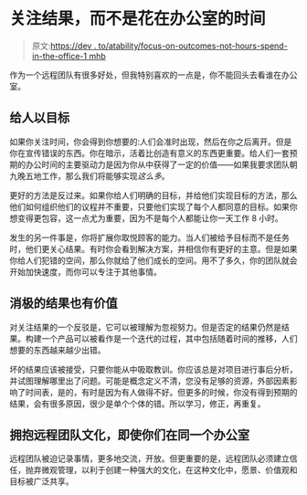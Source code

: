 # 关注结果，而不是花在办公室的时间

> 原文:[https://dev . to/atability/focus-on-outcomes-not-hours-spend-in-the-office-1 mhb](https://dev.to/tability/focus-on-outcomes-not-hours-spent-in-the-office-1mhb)

作为一个远程团队有很多好处，但我特别喜欢的一点是，你不能回头去看谁在办公室。

## 给人以目标

如果你关注时间，你会得到你想要的:人们会准时出现，然后在你之后离开。但是你在宣传错误的东西。你在暗示，活着比创造有意义的东西更重要。给人们一套预期的办公时间的主要驱动力是因为你从中获得了一定的价值——如果我要求团队朝九晚五地工作，那么我们将能够实现*这么多*。

更好的方法是反过来。如果你给人们明确的目标，并给他们实现目标的方法，那么他们如何组织他们的议程并不重要，只要他们实现了每个人都同意的目标。如果你想变得更包容，这一点尤为重要，因为不是每个人都能让你一天工作 8 小时。

发生的另一件事是，你将扩展你取悦顾客的能力。当人们被给予目标而不是任务时，他们更关心结果。有时你会看到解决方案，并相信你有更好的主意。但是如果你给人们犯错的空间，那么你就给了他们成长的空间。用不了多久，你的团队就会开始加快速度，而你可以专注于其他事情。

## 消极的结果也有价值

对关注结果的一个反驳是，它可以被理解为忽视努力。但是否定的结果仍然是结果。构建一个产品可以被看作是一个迭代的过程，其中包括随着时间的推移，人们想要的东西越来越少出错。

坏的结果应该被接受，只要你能从中吸取教训。你应该总是对项目进行事后分析，并试图理解哪里出了问题。可能是概念定义不清，您没有足够的资源，外部因素影响了时间表，是的，有时是因为有人做得不好。但更多的时候，你没有得到预期的结果，会有很多原因，很少是单个个体的错。所以学习，修正，再重复。

## 拥抱远程团队文化，即使你们在同一个办公室

远程团队被迫记录事情，更多地交流，开放。但更重要的是，远程团队必须建立信任，抛弃微观管理，以利于创建一种强大的文化，在这种文化中，愿景、价值观和目标被广泛共享。
